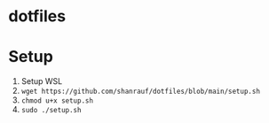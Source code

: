 # dotfiles

# Setup

1. Setup WSL
2. `wget https://github.com/shanrauf/dotfiles/blob/main/setup.sh`
3. `chmod u+x setup.sh`
3. `sudo ./setup.sh`